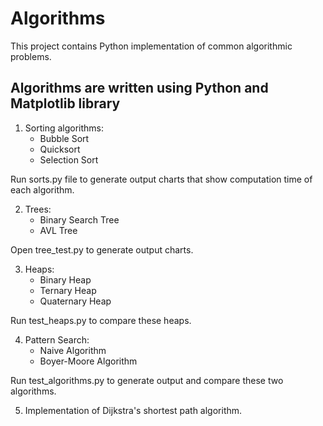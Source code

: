 # Algorithms
This project contains Python implementation of common algorithmic problems.

## Algorithms are written using Python and Matplotlib library

1. Sorting algorithms:
   * Bubble Sort
   * Quicksort
   * Selection Sort
   
  Run sorts.py file to generate output charts that show computation time of each algorithm.
  
  
2. Trees:
   * Binary Search Tree
   * AVL Tree
   
  Open tree_test.py to generate output charts.
  

3. Heaps:
   * Binary Heap
   * Ternary Heap
   * Quaternary Heap
   
  Run test_heaps.py to compare these heaps.
  
    
4. Pattern Search:
   * Naive Algorithm
   * Boyer-Moore Algorithm
   
  Run test_algorithms.py to generate output and compare these two algorithms.
  
  
5. Implementation of Dijkstra's shortest path algorithm.

